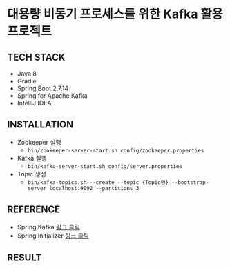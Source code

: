# 대용량 비동기 프로세스를 위한 Kafka 활용 프로젝트

## TECH STACK
- Java 8
- Gradle
- Spring Boot 2.7.14
- Spring for Apache Kafka
- IntelliJ IDEA

## INSTALLATION
- Zookeeper 실행
    - `bin/zookeeper-server-start.sh config/zookeeper.properties`
- Kafka 실행
    - `bin/kafka-server-start.sh config/server.properties`
- Topic 생성
    - `bin/kafka-topics.sh --create --topic {Topic명} --bootstrap-server localhost:9092 --partitions 3`

## REFERENCE
- Spring Kafka [링크 클릭](https://spring.io/projects/spring-kafka)
- Spring Initializer [링크 클릭](https://start.spring.io)

## RESULT